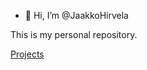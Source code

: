 - 👋 Hi, I’m @JaakkoHirvela

This is my personal repository.

[Projects](https://github.com/JaakkoHirvela/portfolio.git)

